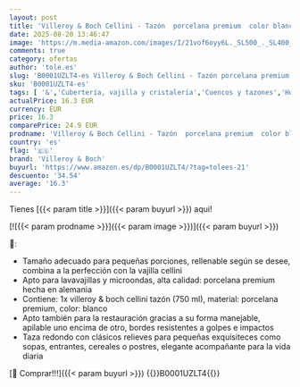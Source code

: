 ```yaml
---
layout: post
title: 'Villeroy & Boch Cellini - Tazón  porcelana premium  color blanco'
date: 2025-08-20 13:46:47
image: 'https://m.media-amazon.com/images/I/21vof6oyy6L._SL500_._SL400_.jpg'
comments: true
category: ofertas
author: 'tole.es'
slug: 'B0001UZLT4-es Villeroy & Boch Cellini - Tazón porcelana premium color...'
sku: 'B0001UZLT4-es'
tags: [ '&','Cubertería, vajilla y cristalería','Cuencos y tazones','Hogar y cocina','Piezas de vajilla','Tazones de consomé','Vajilla','boch','villeroy','villeroy & boch','🇪🇸', ]
actualPrice: 16.3 EUR
currency: EUR
price: 16.3
comparePrice: 24.9 EUR
prodname: 'Villeroy & Boch Cellini - Tazón  porcelana premium  color blanco'
country: 'es'
flag: '🇪🇸'
brand: 'Villeroy & Boch'
buyurl: 'https://www.amazon.es/dp/B0001UZLT4/?tag=tolees-21'
descuento: '34.54'
average: '16.3'
---
```


Tienes [{{< param title >}}]({{< param buyurl >}}) aqui!

[![{{< param prodname >}}]({{< param image >}})]({{< param buyurl >}})

🔎:

- Tamaño adecuado para pequeñas porciones, rellenable según se desee, combina a la perfección con la vajilla cellini
- Apto para lavavajillas y microondas, alta calidad: porcelana premium hecha en alemania
- Contiene: 1x villeroy & boch cellini tazón (750 ml), material: porcelana premium, color: blanco
- Apto también para la restauración gracias a su forma manejable, apilable uno encima de otro, bordes resistentes a golpes e impactos
- Taza redondo con clásicos relieves para pequeñas exquisiteces como sopas, entrantes, cereales o postres, elegante acompañante para la vida diaria

[🛒 Comprar!!!]({{< param buyurl >}})
{{<world>}}B0001UZLT4{{</world>}}
